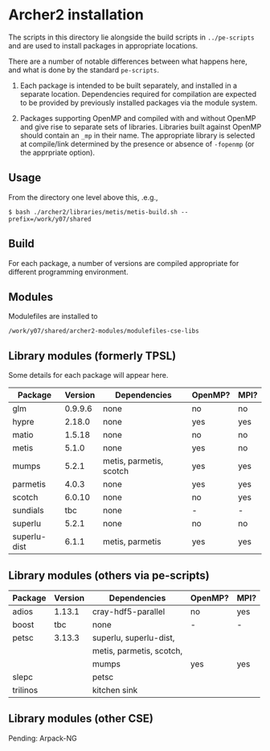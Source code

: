# Archer2 installation

The scripts in this directory lie alongside the build scripts
in `../pe-scripts` and are used to install packages in
appropriate locations.

There are a number of notable differences between what happens
here, and what is done by the standard `pe-scripts`.

1. Each package is intended to be built separately, and installed
in a separate location. Dependencies required for compilation are
expected to be provided by previously installed packages via the
module system.

2. Packages supporting OpenMP and compiled with and without OpenMP
and give rise to separate sets of libraries. Libraries built
against OpenMP should contain an `_mp` in their name. The appropriate
library is selected at compile/link determined by the presence or
absence of `-fopenmp` (or the apprpriate option).



## Usage

From the directory one level above this, .e.g.,

```
$ bash ./archer2/libraries/metis/metis-build.sh --prefix=/work/y07/shared
```

## Build

For each package, a number of versions are compiled appropriate
for different programming environment.

## Modules

Modulefiles are installed to
```
/work/y07/shared/archer2-modules/modulefiles-cse-libs
```

## Library modules (formerly TPSL)

Some details for each package will appear here.

| Package      | Version  | Dependencies            | OpenMP? | MPI? |
|--------------|----------|-------------------------|---------|------|
| glm          | 0.9.9.6  | none                    | no      | no   |
| hypre        | 2.18.0   | none                    | yes     | yes  |
| matio        | 1.5.18   | none                    | no      | no   |
| metis        | 5.1.0    | none                    | yes     | no   |
| mumps        | 5.2.1    | metis, parmetis, scotch | yes     | yes  |
| parmetis     | 4.0.3    | none                    | yes     | yes  |
| scotch       | 6.0.10   | none                    | no      | yes  |
| sundials     | tbc      | none                    | -       | -    |
| superlu      | 5.2.1    | none                    | no      | no   |
| superlu-dist | 6.1.1    | metis, parmetis         | yes     | yes  |

## Library modules (others via pe-scripts)

| Package      | Version  | Dependencies            | OpenMP? | MPI? |
|--------------|----------|-------------------------|---------|------|
| adios        | 1.13.1   | cray-hdf5-parallel      | no      | yes  |
| boost        | tbc      | none                    | -       | -    |
| petsc        | 3.13.3   | superlu, superlu-dist,  |         |      |
|              |          | metis, parmetis, scotch,|         |      |
|              |          | mumps                   | yes     | yes  |
| slepc        |          | petsc                   |         |      |
| trilinos     |          | kitchen sink            |         |      |


## Library modules (other CSE)

Pending: Arpack-NG

